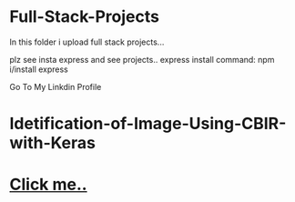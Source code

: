# Full-Stack-Projects
In this folder i upload full stack projects...


plz see insta express and see projects..
express install command: npm i/install  express


Go To My Linkdin Profile  
# Idetification-of-Image-Using-CBIR-with-Keras
# [Click me..](https://www.youtube.com/results?search_query=readme.md+file+in+github+me+linkedin+ki+link+kaise+dale+)


